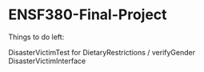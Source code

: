 # ENSF380-Final-Project

Things to do left:

DisasterVictimTest for DietaryRestrictions / verifyGender
DisasterVictimInterface
